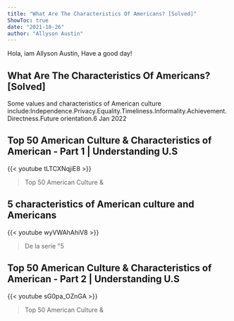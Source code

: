 ```yaml
---
title: "What Are The Characteristics Of Americans? [Solved]"
ShowToc: true 
date: "2021-10-26"
author: "Allyson Austin" 
---
```


Hola, iam Allyson Austin, Have a good day!
## What Are The Characteristics Of Americans? [Solved]
Some values and characteristics of American culture include:Independence.Privacy.Equality.Timeliness.Informality.Achievement.Directness.Future orientation.6 Jan 2022

## Top 50 American Culture & Characteristics of American - Part 1 | Understanding U.S
{{< youtube tLTCXNqjiE8 >}}
>Top 50 American Culture & 

## 5 characteristics of American culture and Americans
{{< youtube wyVWAhAhiV8 >}}
>De la serie "5 

## Top 50 American Culture & Characteristics of American - Part 2 | Understanding U.S
{{< youtube sG0pa_OZnGA >}}
>Top 50 American Culture & 


